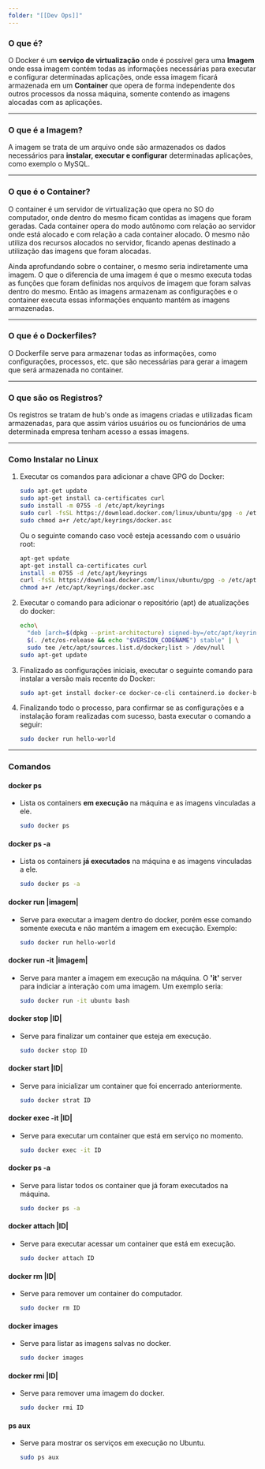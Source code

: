 ```yaml
---
folder: "[[Dev Ops]]"
---
```

### **O que é?**
O Docker é um **serviço de virtualização** onde é possível gera uma **Imagem** onde essa imagem contém todas as informações necessárias para executar e configurar determinadas aplicações, onde essa imagem ficará armazenada em um **Container** que opera de forma independente dos outros processos da nossa máquina, somente contendo as imagens alocadas com as aplicações.

---
### **O que é a Imagem?**
A imagem se trata de um arquivo onde são armazenados os dados necessários para **instalar, executar e configurar** determinadas aplicações, como exemplo o MySQL.

---
### **O que é o Container?**
O container é um servidor de virtualização que opera no SO do computador, onde dentro do mesmo ficam contidas as imagens que foram geradas. Cada container opera do modo autônomo com relação ao servidor onde está alocado e com relação a cada container alocado. O mesmo não utiliza dos recursos alocados no servidor, ficando apenas destinado a utilização das imagens que foram alocadas.

Ainda aprofundando sobre o container, o mesmo seria indiretamente uma imagem. O que o diferencia de uma imagem é que o mesmo executa todas as funções que foram definidas nos arquivos de imagem que foram salvas dentro do mesmo. Então as imagens armazenam as configurações e o container executa essas informações enquanto mantém as imagens armazenadas.

---
### **O que é o Dockerfiles?**
O Dockerfile serve para armazenar todas as informações, como configurações, processos, etc. que são necessárias para gerar a imagem que será armazenada no container.

---
### **O que são os Registros?**
Os registros se tratam de hub's onde as imagens criadas e utilizadas ficam armazenadas, para que assim vários usuários ou os funcionários de uma determinada empresa tenham acesso a essas imagens. 

---
### **Como Instalar no Linux**
1. Executar os comandos para adicionar a chave GPG do Docker:
	```bash
	sudo apt-get update
	sudo apt-get install ca-certificates curl
	sudo install -m 0755 -d /etc/apt/keyrings
	sudo curl -fsSL https://download.docker.com/linux/ubuntu/gpg -o /etc/apt/keyrings/docker.asc
	sudo chmod a+r /etc/apt/keyrings/docker.asc
	```

	Ou o seguinte comando caso você esteja acessando com o usuário root:
	```bash
	apt-get update
	apt-get install ca-certificates curl
	install -m 0755 -d /etc/apt/keyrings
	curl -fsSL https://download.docker.com/linux/ubuntu/gpg -o /etc/apt/keyrings/docker.asc
	chmod a+r /etc/apt/keyrings/docker.asc
	```

2. Executar o comando para adicionar o repositório (apt) de atualizações do docker:

	```bash
	echo\
	  "deb [arch=$(dpkg --print-architecture) signed-by=/etc/apt/keyrings/docker.asc] https://download.docker.com/linux/ubuntu \
	  $(. /etc/os-release && echo "$VERSION_CODENAME") stable" | \
	  sudo tee /etc/apt/sources.list.d/docker;list > /dev/null
	sudo apt-get update
	```

3. Finalizado as configurações iniciais, executar o seguinte comando para instalar a versão mais recente do Docker:
	```bash
	sudo apt-get install docker-ce docker-ce-cli containerd.io docker-buildx-plugin docker-compose-plugin
	```

4. Finalizando todo o processo, para confirmar se as configurações e a instalação foram realizadas com sucesso, basta executar o comando a seguir:
	```bash
	sudo docker run hello-world
	```
---
### **Comandos**
#### **docker ps**
- Lista os containers **em execução** na máquina e as imagens vinculadas a ele.
	```bash
	sudo docker ps
	```
#### **docker ps -a**
- Lista os containers **já executados** na máquina e as imagens vinculadas a ele.
	```bash
	sudo docker ps -a
	```
#### **docker run |imagem|**
- Serve para executar a imagem dentro do docker, porém esse comando somente executa e não mantém a imagem em execução. Exemplo:
	```bash
	sudo docker run hello-world
	```
#### **docker run -it |imagem|**
- Serve para manter a imagem em execução na máquina. O **'it'** server para indiciar a interação com uma imagem. Um exemplo seria:
	```bash
	sudo docker run -it ubuntu bash
	``````
#### **docker stop |ID|**
- Serve para finalizar um container que esteja em execução.
	```bash
	sudo docker stop ID
	```
#### **docker start |ID|**
- Serve para inicializar um container que foi encerrado anteriormente.
	```bash
	sudo docker strat ID
	```
#### **docker exec -it |ID|**
- Serve para executar um container que está em serviço no momento.
	```bash
	sudo docker exec -it ID
	```
#### **docker ps -a**
- Serve para listar todos os container que já foram executados na máquina.
	```bash
	sudo docker ps -a
	```
#### **docker attach |ID|**
- Serve para executar acessar um container que está em execução.
	```bash
	sudo docker attach ID
	```
#### **docker rm |ID|**
- Serve para remover um container do computador.
	```bash
	sudo docker rm ID
	```
#### **docker images**
- Serve para listar as imagens salvas no docker.
	```bash
	sudo docker images
	```
#### **docker rmi |ID|**
- Serve para remover uma imagem do docker.
	```bash
	sudo docker rmi ID
	```
#### **ps aux**
- Serve para mostrar os serviços em execução no Ubuntu.
	```bash
	sudo ps aux
	```

